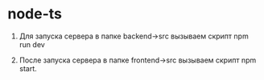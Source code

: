 # node-ts
1. Для запуска сервера в папке backend->src вызываем скрипт    npm run dev

2. После запуска сервера в папке frontend->src вызываем скрипт   npm start.

